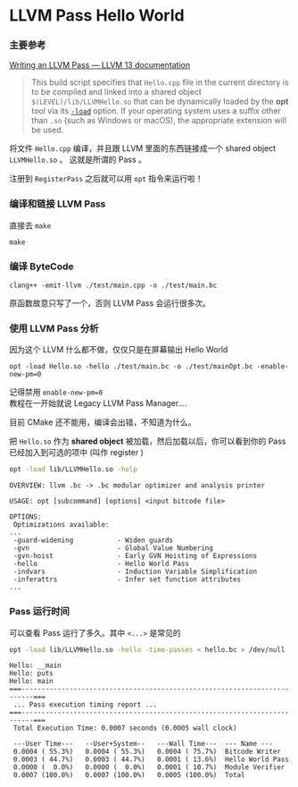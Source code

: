 # LLVM Pass Hello World

### 主要参考
[Writing an LLVM Pass — LLVM 13 documentation](https://llvm.org/docs/WritingAnLLVMPass.html)

>This build script specifies that `Hello.cpp` file in the current directory is to be compiled and linked into a shared object `$(LEVEL)/lib/LLVMHello.so` that can be dynamically loaded by the **opt** tool via its [`-load`](https://llvm.org/docs/CommandGuide/opt.html#cmdoption-opt-load) option. If your operating system uses a suffix other than `.so` (such as Windows or macOS), the appropriate extension will be used.

将文件 `Hello.cpp` 编译，并且跟 LLVM 里面的东西链接成一个 shared object `LLVMHello.so` 。
这就是所谓的 Pass 。


注册到 `RegisterPass` 之后就可以用 `opt` 指令来运行啦！



### 编译和链接 LLVM Pass 
直接去 `make`
```
make
```

### 编译 ByteCode 
```
clang++ -emit-llvm ./test/main.cpp -o ./test/main.bc
```
原函数故意只写了一个，否则 LLVM Pass 会运行很多次。


### 使用 LLVM Pass 分析
因为这个 LLVM 什么都不做，仅仅只是在屏幕输出 Hello World 
```
opt -load Hello.so -hello ./test/main.bc -o ./test/mainOpt.bc -enable-new-pm=0
```
记得禁用 `enable-new-pm=0`  
教程在一开始就说 Legacy LLVM Pass Manager.... 

目前 CMake 还不能用，编译会出错，不知道为什么。

把 `Hello.so` 作为 **shared object** 被加载，然后加载以后，你可以看到你的 Pass 已经加入到可选的项中 (叫作 register )
```bash
opt -load lib/LLVMHello.so -help
```

```
OVERVIEW: llvm .bc -> .bc modular optimizer and analysis printer

USAGE: opt [subcommand] [options] <input bitcode file>

OPTIONS:
 Optimizations available:
...
 -guard-widening           - Widen guards
 -gvn                      - Global Value Numbering
 -gvn-hoist                - Early GVN Hoisting of Expressions
 -hello                    - Hello World Pass
 -indvars                  - Induction Variable Simplification
 -inferattrs               - Infer set function attributes
...
```


### Pass 运行时间
可以查看 Pass 运行了多久。其中 `<...>` 是常见的 
```bash
opt -load lib/LLVMHello.so -hello -time-passes < hello.bc > /dev/null
```
```
Hello: __main
Hello: puts
Hello: main
===-------------------------------------------------------------------------===
 ... Pass execution timing report ...
===-------------------------------------------------------------------------===
 Total Execution Time: 0.0007 seconds (0.0005 wall clock)

 ---User Time---   --User+System--   ---Wall Time---  --- Name ---
 0.0004 ( 55.3%)   0.0004 ( 55.3%)   0.0004 ( 75.7%)  Bitcode Writer
 0.0003 ( 44.7%)   0.0003 ( 44.7%)   0.0001 ( 13.6%)  Hello World Pass
 0.0000 (  0.0%)   0.0000 (  0.0%)   0.0001 ( 10.7%)  Module Verifier
 0.0007 (100.0%)   0.0007 (100.0%)   0.0005 (100.0%)  Total
```

